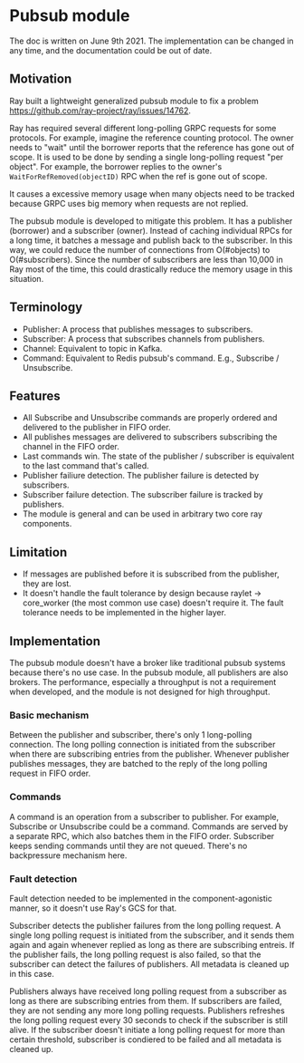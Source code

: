 # Pubsub module

The doc is written on June 9th 2021. The implementation can be changed in any
time, and the documentation could be out of date.

## Motivation

Ray built a lightweight generalized pubsub module to fix a problem
https://github.com/ray-project/ray/issues/14762.

Ray has required several different long-polling GRPC requests for some
protocols. For example, imagine the reference counting protocol. The owner
needs to "wait" until the borrower reports that the reference has gone out of
scope. It is used to be done by sending a single long-polling request "per
object". For example, the borrower replies to the owner's
`WaitForRefRemoved(objectID)` RPC when the ref is gone out of scope.

It causes a excessive memory usage when many objects need to be tracked because
GRPC uses big memory when requests are not replied.

The pubsub module is developed to mitigate this problem. It has a publisher
(borrower) and a subscriber (owner). Instead of caching individual RPCs for a
long time, it batches a message and publish back to the subscriber. In this
way, we could reduce the number of connections from O(#objects) to
O(#subscribers). Since the number of subscribers are less than 10,000 in Ray
most of the time, this could drastically reduce the memory usage in this
situation.

## Terminology

- Publisher: A process that publishes messages to subscribers.
- Subscriber: A process that subscribes channels from publishers.
- Channel: Equivalent to topic in Kafka.
- Command: Equivalent to Redis pubsub's command. E.g., Subscribe / Unsubscribe.

## Features

- All Subscribe and Unsubscribe commands are properly ordered and delivered to
  the publisher in FIFO order.
- All publishes messages are delivered to subscribers subscribing the channel
  in the FIFO order.
- Last commands win. The state of the publisher / subscriber is equivalent to
  the last command that's called.
- Publisher failiure detection. The publisher failure is detected by
  subscribers.
- Subscriber failure detection. The subscriber failure is tracked by
  publishers.
- The module is general and can be used in arbitrary two core ray components.

## Limitation

- If messages are published before it is subscribed from the publisher, they
  are lost.
- It doesn't handle the fault tolerance by design because raylet -> core_worker
  (the most common use case) doesn't require it. The fault tolerance needs to
  be implemented in the higher layer.

## Implementation

The pubsub module doesn't have a broker like traditional pubsub systems because
there's no use case. In the pubsub module, all publishers are also brokers. The
performance, especially a throughput is not a requirement when developed, and
the module is not designed for high throughput.

### Basic mechanism

Between the publisher and subscriber, there's only 1 long-polling connection.
The long polling connection is initiated from the subscriber when there are
subscribing entries from the publisher. Whenever publisher publishes messages,
they are batched to the reply of the long polling request in FIFO order.

### Commands

A command is an operation from a subscriber to publisher. For example,
Subscribe or Unsubscribe could be a command. Commands are served by a separate
RPC, which also batches them in the FIFO order. Subscriber keeps sending
commands until they are not queued. There's no backpressure mechanism here.

### Fault detection

Fault detection needed to be implemented in the component-agonistic manner, so
it doesn't use Ray's GCS for that.

Subscriber detects the publisher failures from the long polling request. A
single long polling request is initiated from the subscriber, and it sends them
again and again whenever replied as long as there are subscribing entreis. If
the publisher fails, the long polling request is also failed, so that the
subscriber can detect the failures of publishers. All metadata is cleaned up in
this case.

Publishers always have received long polling request from a subscriber as long
as there are subscribing entries from them. If subscribers are failed, they are
not sending any more long polling requests. Publishers refreshes the long
polling request every 30 seconds to check if the subscriber is still alive. If
the subscriber doesn't initiate a long polling request for more than certain
threshold, subscriber is condiered to be failed and all metadata is cleaned up.
